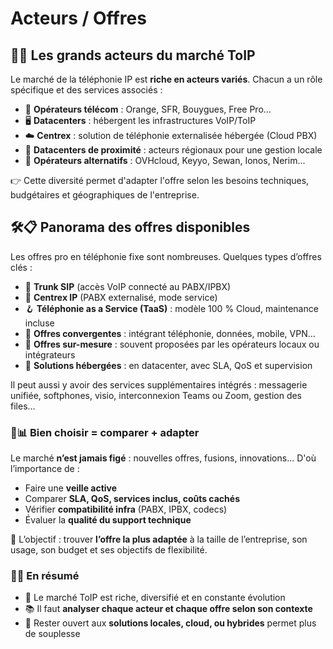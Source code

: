 # Acteurs / Offres

## **🏢🌐 Les grands acteurs du marché ToIP**

Le marché de la téléphonie IP est **riche en acteurs variés**. Chacun a un rôle spécifique et des services associés :

- 📶 **Opérateurs télécom** : Orange, SFR, Bouygues, Free Pro…
- 🖥️ **Datacenters** : hébergent les infrastructures VoIP/ToIP
- ☁️ **Centrex** : solution de téléphonie externalisée hébergée (Cloud PBX)
- 🧭 **Datacenters de proximité** : acteurs régionaux pour une gestion locale
- 🧩 **Opérateurs alternatifs** : OVHcloud, Keyyo, Sewan, Ionos, Nerim...

👉 Cette diversité permet d'adapter l'offre selon les besoins techniques, budgétaires et géographiques de l'entreprise.



## **🛠️📋 Panorama des offres disponibles**

Les offres pro en téléphonie fixe sont nombreuses. Quelques types d’offres clés :

- 🧳 **Trunk SIP** (accès VoIP connecté au PABX/IPBX)
- 🧠 **Centrex IP** (PABX externalisé, mode service)
- 🪝 **Téléphonie as a Service (TaaS)** : modèle 100 % Cloud, maintenance incluse
- 🔄 **Offres convergentes** : intégrant téléphonie, données, mobile, VPN…
- 🧱 **Offres sur-mesure** : souvent proposées par les opérateurs locaux ou intégrateurs
- 🔐 **Solutions hébergées** : en datacenter, avec SLA, QoS et supervision

Il peut aussi y avoir des services supplémentaires intégrés : messagerie unifiée, softphones, visio, interconnexion Teams ou Zoom, gestion des files…



### **🧐📊 Bien choisir = comparer + adapter**

Le marché **n’est jamais figé** : nouvelles offres, fusions, innovations... D'où l’importance de :

- Faire une **veille active**
- Comparer **SLA, QoS, services inclus, coûts cachés**
- Vérifier **compatibilité infra** (PABX, IPBX, codecs)
- Évaluer la **qualité du support technique**

🎯 L’objectif : trouver **l’offre la plus adaptée** à la taille de l’entreprise, son usage, son budget et ses objectifs de flexibilité.



### **🧠💬 En résumé**

- 🛒 Le marché ToIP est riche, diversifié et en constante évolution
- 📚 Il faut **analyser chaque acteur et chaque offre selon son contexte**
- 🤝 Rester ouvert aux **solutions locales, cloud, ou hybrides** permet plus de souplesse


